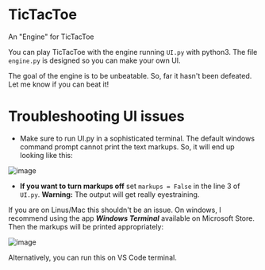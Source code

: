 # TicTacToe
An "Engine" for TicTacToe

You can play TicTacToe with the engine running `UI.py` with python3.
The file `engine.py` is designed so you can make your own UI.

The goal of the engine is to be unbeatable. So, far it hasn't been defeated. Let me know if you can beat it!


# Troubleshooting UI issues
* Make sure to run UI.py in a sophisticated terminal. The default windows command prompt cannot print the text markups. So, it will end up looking like this:

![image](https://user-images.githubusercontent.com/36256481/153246670-3822ee56-7ffc-436b-a284-f72e1f6d5fba.png)

* **If you want to turn markups off** set `markups = False` in the line 3 of `UI.py`. **Warning:** The output will get really eyestraining.

If you are on Linus/Mac this shouldn't be an issue.
On windows, I recommend using the app ***Windows Terminal*** available on Microsoft Store. Then the markups will be printed appropriately:

![image](https://user-images.githubusercontent.com/36256481/153247113-25a40e5c-4cea-4a56-992c-0e6fe4cbf64e.png)

Alternatively, you can run this on VS Code terminal.

